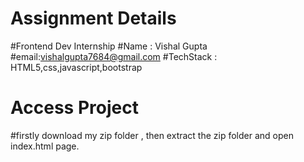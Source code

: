 # Assignment Details
#Frontend Dev Internship
#Name : Vishal Gupta
#email:vishalgupta7684@gmail.com
#TechStack : HTML5,css,javascript,bootstrap

# Access Project 
#firstly download my zip folder , then extract the zip folder and open index.html page.
